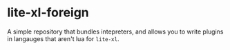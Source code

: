 # lite-xl-foreign

A simple repository that bundles intepreters, and allows you to write plugins in langauges that aren't lua for `lite-xl`.
